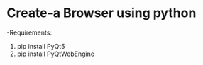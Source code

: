 # Create-a Browser using python
-Requirements:<br>
1. pip install PyQt5
2. pip install PyQtWebEngine

